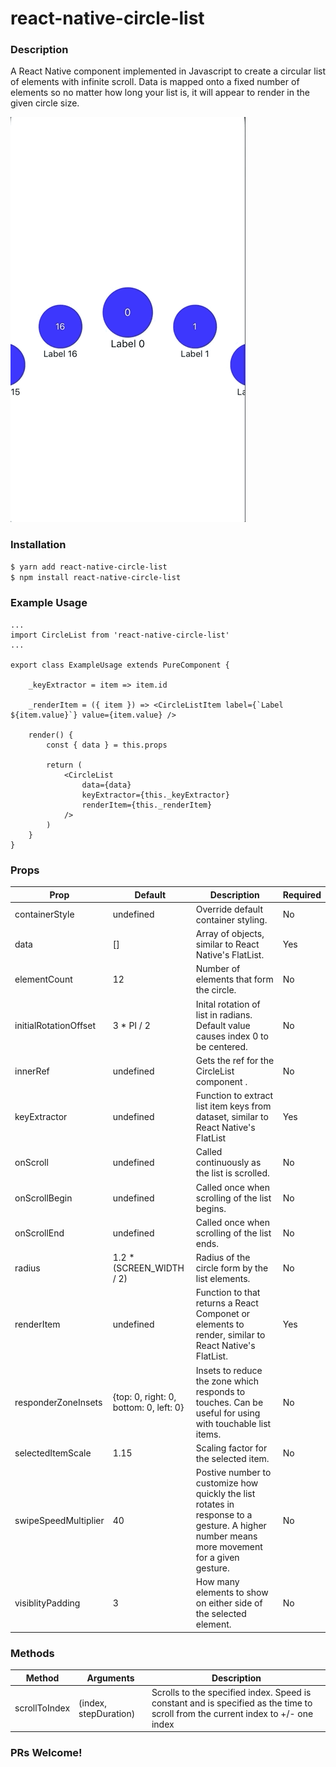 # react-native-circle-list

### Description

A React Native component implemented in Javascript to create a circular list of elements with infinite scroll. Data is mapped onto a fixed number of elements so no matter how long your list is, it will appear to render in the given circle size.

![](react-native-circle-list.gif)

### Installation

```sh
$ yarn add react-native-circle-list
$ npm install react-native-circle-list
```

### Example Usage

```
...
import CircleList from 'react-native-circle-list'
...

export class ExampleUsage extends PureComponent {

    _keyExtractor = item => item.id

    _renderItem = ({ item }) => <CircleListItem label={`Label ${item.value}`} value={item.value} />

    render() {
        const { data } = this.props

        return (
            <CircleList
                data={data}
                keyExtractor={this._keyExtractor}
                renderItem={this._renderItem}
            />
        )
    }
}
```

### Props

| Prop                  | Default                                | Description                                                                                                                                 | Required |
| --------------------- | -------------------------------------- | ------------------------------------------------------------------------------------------------------------------------------------------- | -------- |
| containerStyle        | undefined                              | Override default container styling.                                                                                                         | No       |
| data                  | []                                     | Array of objects, similar to React Native's FlatList.                                                                                       | Yes      |
| elementCount          | 12                                     | Number of elements that form the circle.                                                                                                    | No       |
| initialRotationOffset | 3 \* PI / 2                            | Inital rotation of list in radians. Default value causes index 0 to be centered.                                                            | No       |
| innerRef              | undefined                              | Gets the ref for the CircleList component .                                                                                                 | No       |
| keyExtractor          | undefined                              | Function to extract list item keys from dataset, similar to React Native's FlatList                                                         | Yes      |
| onScroll              | undefined                              | Called continuously as the list is scrolled.                                                                                                | No       |
| onScrollBegin         | undefined                              | Called once when scrolling of the list begins.                                                                                              | No       |
| onScrollEnd           | undefined                              | Called once when scrolling of the list ends.                                                                                                | No       |
| radius                | 1.2 \* (SCREEN_WIDTH / 2)              | Radius of the circle form by the list elements.                                                                                             | No       |
| renderItem            | undefined                              | Function to that returns a React Componet or elements to render, similar to React Native's FlatList.                                        | Yes      |
| responderZoneInsets   | {top: 0, right: 0, bottom: 0, left: 0} | Insets to reduce the zone which responds to touches. Can be useful for using with touchable list items.                                     | No       |
| selectedItemScale     | 1.15                                   | Scaling factor for the selected item.                                                                                                       | No       |
| swipeSpeedMultiplier  | 40                                     | Postive number to customize how quickly the list rotates in response to a gesture. A higher number means more movement for a given gesture. | No       |
| visiblityPadding      | 3                                      | How many elements to show on either side of the selected element.                                                                           | No       |

### Methods

| Method        | Arguments             | Description                                                                                                                      |
| ------------- | --------------------- | -------------------------------------------------------------------------------------------------------------------------------- |
| scrollToIndex | (index, stepDuration) | Scrolls to the specified index. Speed is constant and is specified as the time to scroll from the current index to +/- one index |

### PRs Welcome!
